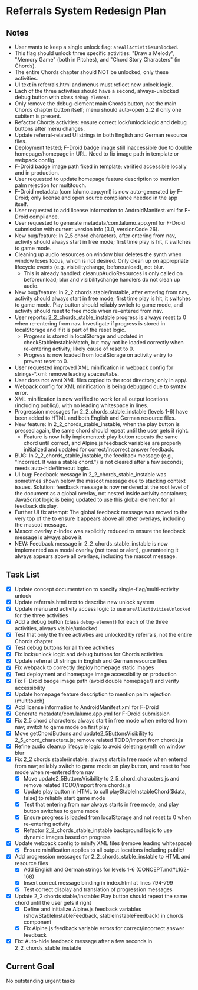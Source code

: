 # Referrals System Redesign Plan

## Notes
- User wants to keep a single unlock flag: `areAllActivitiesUnlocked`.
- This flag should unlock three specific activities: "Draw a Melody", "Memory Game" (both in Pitches), and "Chord Story Characters" (in Chords).
- The entire Chords chapter should NOT be unlocked, only these activities.
- UI text in referrals.html and menus must reflect new unlock logic.
- Each of the three activities should have a second, always-unlocked debug button with class `debug-element`.
- Only remove the debug-element main Chords button, not the main Chords chapter button itself; menu should auto-open 2_2 if only one subitem is present.
- Refactor Chords activities: ensure correct lock/unlock logic and debug buttons after menu changes.
- Update referral-related UI strings in both English and German resource files.
- Deployment tested; F-Droid badge image still inaccessible due to double homepage/homepage in URL. Need to fix image path in template or webpack config.
- F-Droid badge image path fixed in template; verified accessible locally and in production.
- User requested to update homepage feature description to mention palm rejection for multitouch.
- F-Droid metadata (com.lalumo.app.yml) is now auto-generated by F-Droid; only license and open source compliance needed in the app itself.
- User requested to add license information to AndroidManifest.xml for F-Droid compliance.
- User requested to generate metadata/com.lalumo.app.yml for F-Droid submission with current version info (3.0, versionCode 26).
- New bug/feature: In 2_5 chord characters, after entering from nav, activity should always start in free mode; first time play is hit, it switches to game mode.
- Cleaning up audio resources on window blur deletes the synth when window loses focus, which is not desired. Only clean up on appropriate lifecycle events (e.g. visibilitychange, beforeunload), not blur.
  - This is already handled: cleanupAudioResources is only called on beforeunload; blur and visibilitychange handlers do not clean up audio.
- New bug/feature: In 2_2 chords stable/instable, after entering from nav, activity should always start in free mode; first time play is hit, it switches to game mode. Play button should reliably switch to game mode, and activity should reset to free mode when re-entered from nav.
- User reports: 2_2_chords_stable_instable progress is always reset to 0 when re-entering from nav. Investigate if progress is stored in localStorage and if it is part of the reset logic.
  - Progress is stored in localStorage and updated in checkStableInstableMatch, but may not be loaded correctly when re-entering activity; likely cause of reset to 0.
  - Progress is now loaded from localStorage on activity entry to prevent reset to 0.
- User requested improved XML minification in webpack config for strings-*.xml: remove leading spaces/tabs.
- User does not want XML files copied to the root directory; only in app/.
- Webpack config for XML minification is being debugged due to syntax error.
- XML minification is now verified to work for all output locations (including public/), with no leading whitespace in lines.
- Progression messages for 2_2_chords_stable_instable (levels 1-6) have been added to HTML and both English and German resource files.
- New feature: In 2_2_chords_stable_instable, when the play button is pressed again, the same chord should repeat until the user gets it right.
  - Feature is now fully implemented: play button repeats the same chord until correct, and Alpine.js feedback variables are properly initialized and updated for correct/incorrect answer feedback.
- BUG: In 2_2_chords_stable_instable, the feedback message (e.g., "Incorrect. It was a stable chord.") is not cleared after a few seconds; needs auto-hide/timeout logic.
- UI bug: Feedback message in 2_2_chords_stable_instable was sometimes shown below the mascot message due to stacking context issues. Solution: feedback message is now rendered at the root level of the document as a global overlay, not nested inside activity containers; JavaScript logic is being updated to use this global element for all feedback display.
- Further UI fix attempt: The global feedback message was moved to the very top of the <body> to ensure it appears above all other overlays, including the mascot message.
- Mascot overlay z-index was explicitly reduced to ensure the feedback message is always above it.
- NEW: Feedback message in 2_2_chords_stable_instable is now implemented as a modal overlay (not toast or alert), guaranteeing it always appears above all overlays, including the mascot message.

## Task List
- [x] Update concept documentation to specify single-flag/multi-activity unlock
- [x] Update referrals.html text to describe new unlock system
- [x] Update menu and activity access logic to use `areAllActivitiesUnlocked` for the three activities
- [x] Add a debug button (class `debug-element`) for each of the three activities, always visible/unlocked
- [x] Test that only the three activities are unlocked by referrals, not the entire Chords chapter
- [x] Test debug buttons for all three activities
- [x] Fix lock/unlock logic and debug buttons for Chords activities
- [x] Update referral UI strings in English and German resource files
- [x] Fix webpack to correctly deploy homepage static images
- [x] Test deployment and homepage image accessibility on production
- [x] Fix F-Droid badge image path (avoid double homepage/) and verify accessibility
- [x] Update homepage feature description to mention palm rejection (multitouch)
- [x] Add license information to AndroidManifest.xml for F-Droid
- [x] Generate metadata/com.lalumo.app.yml for F-Droid submission
- [x] Fix 2_5 chord characters: always start in free mode when entered from nav; switch to game mode on first play
- [x] Move getChordButtons and update2_5ButtonsVisibility to 2_5_chord_characters.js; remove related TODO/import from chords.js
- [x] Refine audio cleanup lifecycle logic to avoid deleting synth on window blur
- [x] Fix 2_2 chords stable/instable: always start in free mode when entered from nav; reliably switch to game mode on play button, and reset to free mode when re-entered from nav
  - [x] Move update2_5ButtonsVisibility to 2_5_chord_characters.js and remove related TODO/import from chords.js
  - [x] Update play button in HTML to call playStableInstableChord($data, false) to reliably start game mode
  - [x] Test that entering from nav always starts in free mode, and play button switches to game mode
  - [x] Ensure progress is loaded from localStorage and not reset to 0 when re-entering activity
  - [x] Refactor 2_2_chords_stable_instable background logic to use dynamic images based on progress
- [x] Update webpack config to minify XML files (remove leading whitespace)
  - [x] Ensure minification applies to all output locations including public/
- [x] Add progression messages for 2_2_chords_stable_instable to HTML and resource files
  - [x] Add English and German strings for levels 1-6 (CONCEPT.md#L162-168)
  - [x] Insert correct message binding in index.html at lines 794-799
  - [x] Test correct display and translation of progression messages
- [x] Update 2_2 chords stable/instable: Play button should repeat the same chord until the user gets it right
  - [x] Define and initialize Alpine.js feedback variables (showStableInstableFeedback, stableInstableFeedback) in chords component
  - [x] Fix Alpine.js feedback variable errors for correct/incorrect answer feedback
- [x] Fix: Auto-hide feedback message after a few seconds in 2_2_chords_stable_instable

## Current Goal
No outstanding urgent tasks